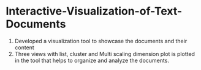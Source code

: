 # Interactive-Visualization-of-Text-Documents
1. Developed a visualization tool to showcase the documents and their content
2. Three views with list, cluster and Multi scaling dimension plot is plotted in the tool that helps to organize and analyze the documents.
